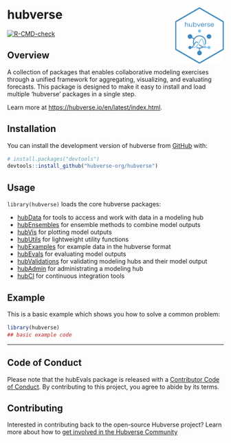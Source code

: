 
<!-- README.md is generated from README.Rmd. Please edit that file -->

# hubverse <a href="https://hubverse.io/en/latest/index.html"><img src="inst/stickers/hubverse-sticker.png" align="right" height="131" alt="hubverse website" /></a>

<!-- badges: start -->

[![R-CMD-check](https://github.com/hubverse-org/hubverse/actions/workflows/R-CMD-check.yaml/badge.svg)](https://github.com/hubverse-org/hubverse/actions/workflows/R-CMD-check.yaml)
<!-- badges: end -->

## Overview

A collection of packages that enables collaborative modeling exercises
through a unified framework for aggregating, visualizing, and evaluating
forecasts. This package is designed to make it easy to install and load
multiple ‘hubverse’ packages in a single step.

Learn more at <https://hubverse.io/en/latest/index.html>.

## Installation

You can install the development version of hubverse from
[GitHub](https://github.com/) with:

``` r
# install.packages("devtools")
devtools::install_github("hubverse-org/hubverse")
```

## Usage

`library(hubverse)` loads the core hubverse packages:

- [hubData](https://hubverse-org.github.io/hubData/) for tools to access
  and work with data in a modeling hub
- [hubEnsembles](https://hubverse-org.github.io/hubEnsembles/) for
  ensemble methods to combine model outputs
- [hubVis](https://hubverse-org.github.io/hubVis/) for plotting model
  outputs
- [hubUtils](https://hubverse-org.github.io/hubUtils/) for lightweight
  utility functions
- [hubExamples](https://hubverse-org.github.io/hubExamples/) for example
  data in the hubverse format
- [hubEvals](https://hubverse-org.github.io/hubEvals/) for evaluating
  model outputs
- [hubValidations](https://hubverse-org.github.io/hubValidations/) for
  validating modeling hubs and their model output
- [hubAdmin](https://hubverse-org.github.io/hubAdmin/) for
  administrating a modeling hub
- [hubCI](https://hubverse-org.github.io/hubCI/) for continuous
  integration tools

## Example

This is a basic example which shows you how to solve a common problem:

``` r
library(hubverse)
## basic example code
```

------------------------------------------------------------------------

## Code of Conduct

Please note that the hubEvals package is released with a [Contributor
Code of Conduct](.github/CODE_OF_CONDUCT.md). By contributing to this
project, you agree to abide by its terms.

## Contributing

Interested in contributing back to the open-source Hubverse project?
Learn more about how to [get involved in the Hubverse
Community](https://hubdocs.readthedocs.io/en/latest/overview/contribute.html)
